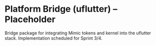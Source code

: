 # Platform Bridge (uflutter) – Placeholder

Bridge package for integrating Mimic tokens and kernel into the uflutter stack. Implementation scheduled for Sprint 3/4.
